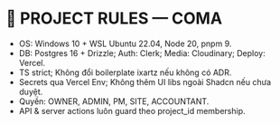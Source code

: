 # 📏 PROJECT RULES — COMA

- OS: Windows 10 + WSL Ubuntu 22.04, Node 20, pnpm 9.
- DB: Postgres 16 + Drizzle; Auth: Clerk; Media: Cloudinary; Deploy: Vercel.
- TS strict; Không đổi boilerplate ixartz nếu không có ADR.
- Secrets qua Vercel Env; Không thêm UI libs ngoài Shadcn nếu chưa duyệt.
- Quyền: OWNER, ADMIN, PM, SITE, ACCOUNTANT.
- API & server actions luôn guard theo project_id membership.
